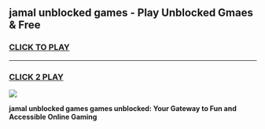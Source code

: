 
## jamal unblocked games - Play Unblocked Gmaes & Free
<h3>
<a href="https://premium.freeplayer.one?title=jamal_unblocked_games&ref=19F">CLICK TO PLAY</a></h3>
<hr>

<h3>
<a href="https://premium.freeplayer.one?title=jamal_unblocked_games&ref=19F">CLICK 2 PLAY</a>
  
</h3>

<a href="https://premium.freeplayer.one?title=jamal_unblocked_games&ref=19F/"><img src="https://clearcache.store/games.png"></a>


**jamal unblocked games games unblocked: Your Gateway to Fun and Accessible Online Gaming**
